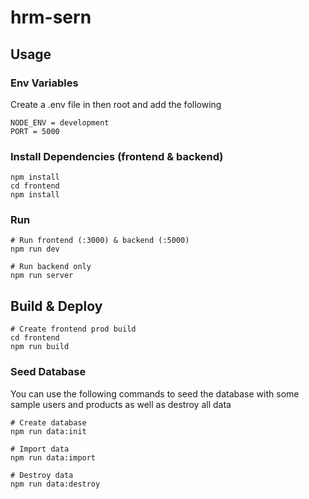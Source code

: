 # hrm-sern

## Usage

### Env Variables

Create a .env file in then root and add the following

```
NODE_ENV = development
PORT = 5000
```

### Install Dependencies (frontend & backend)

```
npm install
cd frontend
npm install
```

### Run

```
# Run frontend (:3000) & backend (:5000)
npm run dev

# Run backend only
npm run server
```

## Build & Deploy

```
# Create frontend prod build
cd frontend
npm run build
```

### Seed Database

You can use the following commands to seed the database with some sample users and products as well as destroy all data

```
# Create database
npm run data:init

# Import data
npm run data:import

# Destroy data
npm run data:destroy
```

```
